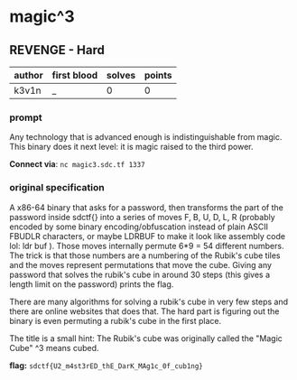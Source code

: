 # magic^3
## REVENGE - Hard
| author | first blood | solves | points |
| --- | --- | --- | --- |
| k3v1n | _ | 0 | 0 |
### prompt
Any technology that is advanced enough is indistinguishable from magic. This binary does it next level: it is magic raised to the third power.

**Connect via**:
`nc magic3.sdc.tf 1337 `

### original specification
A x86-64 binary that asks for a password, then transforms the part of the password inside sdctf{} into a series of moves F, B, U, D, L, R (probably encoded by some binary encoding/obfuscation instead of plain ASCII FBUDLR characters, or maybe LDRBUF to make it look like assembly code lol: ldr buf ). Those moves internally permute 6*9 = 54  different numbers. The trick is that those numbers are a numbering of the Rubik's cube tiles and the moves represent permutations that move the cube. Giving any password that solves the rubik's cube in around 30 steps (this gives a length limit on the password) prints the flag.

There are many algorithms for solving a rubik's cube in very few steps and there are online websites that does that. The hard part is figuring out the binary is even permuting a rubik's cube in the first place.

The title is a small hint: The Rubik's cube was originally called the "Magic Cube" ^3 means cubed.

**flag:** `sdctf{U2_m4st3rED_thE_DarK_MAg1c_0f_cub1ng}`
